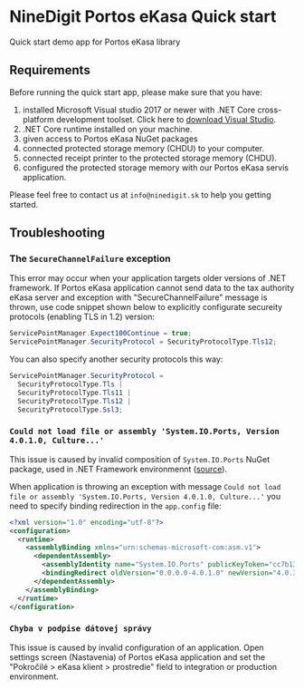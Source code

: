 # NineDigit Portos eKasa Quick start

Quick start demo app for Portos eKasa library

## Requirements

Before running the quick start app, please make sure that you have:

1. installed Microsoft Visual studio 2017 or newer with .NET Core cross-platform development toolset. Click here to [download Visual Studio](https://visualstudio.microsoft.com/cs/downloads).
2. .NET Core runtime installed on your machine.
3. given access to Portos eKasa NuGet packages
4. connected protected storage memory (CHDU) to your computer.
6. connected receipt printer to the protected storage memory (CHDU).
5. configured the protected storage memory with our Portos eKasa servis application.

Please feel free to contact us at `info@ninedigit.sk` to help you getting started.

## Troubleshooting

### The `SecureChannelFailure` exception

This error may occur when your application targets older versions of .NET framework. If Portos eKasa application cannot send data to the tax authority eKasa server and exception with "SecureChannelFailure" message is thrown, use code snippet shown below to explicitly configurate secureity protocols (enabling TLS in 1.2) version:

```csharp
ServicePointManager.Expect100Continue = true;
ServicePointManager.SecurityProtocol = SecurityProtocolType.Tls12;
```

You can also specify another security protocols this way:

```csharp
ServicePointManager.SecurityProtocol =
  SecurityProtocolType.Tls |
  SecurityProtocolType.Tls11 |
  SecurityProtocolType.Tls12 |
  SecurityProtocolType.Ssl3;
```

### `Could not load file or assembly 'System.IO.Ports, Version 4.0.1.0, Culture...'`

This issue is caused by invalid composition of `System.IO.Ports` NuGet package, used in .NET Framework environmennt ([source](https://github.com/dotnet/runtime/issues/31136)).

When application is throwing an exception with message `Could not load file or assembly 'System.IO.Ports, Version 4.0.1.0, Culture...'` you need to specify binding redirection in the `app.config` file:

```xml
<?xml version="1.0" encoding="utf-8"?>
<configuration>
  <runtime>
    <assemblyBinding xmlns="urn:schemas-microsoft-com:asm.v1">
      <dependentAssembly>
        <assemblyIdentity name="System.IO.Ports" publicKeyToken="cc7b13ffcd2ddd51" culture="neutral" />
        <bindingRedirect oldVersion="0.0.0.0-4.0.1.0" newVersion="4.0.3.0" />
      </dependentAssembly>
    </assemblyBinding>
  </runtime>
</configuration>
```

### `Chyba v podpise dátovej správy`

This issue is caused by invalid configuration of an application. Open settings screen (Nastavenia) of Portos eKasa application and set the "Pokročilé > eKasa klient > prostredie" field to integration or production environment.
